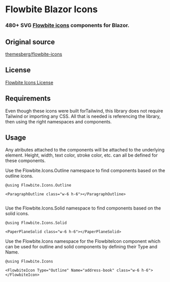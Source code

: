 # Flowbite Blazor Icons


### 480+ SVG [Flowbite icons](https://github.com/themesberg/flowbite-icons) components for Blazor. 



## Original source

[themesberg/flowbite-icons](https://github.com/themesberg/flowbite-icons)

## License



[Flowbite Icons License](https://github.com/themesberg/flowbite-icons/blob/main/LICENSE)


## Requirements

Even though these icons were built forTailwind, this library does not require Tailwind or importing any CSS. All that is needed is referencing the library, then using the right namespaces and components. 

## Usage 

Any atributes attached to the components will be attached to the underlying element. Height, width, text color, stroke color, etc. can all be defined for these components.

Use the Flowbite.Icons.Outline namespace to find components based on the outline icons.

```razor
@using Flowbite.Icons.Outline
     
<ParagraphOutline class="w-6 h-6"></ParagraphOutline>
               
```

Use the Flowbite.Icons.Solid namespace to find components based on the solid icons.

```razor
@using Flowbite.Icons.Solid 

<PaperPlaneSolid class="w-6 h-6"></PaperPlaneSolid>

```

Use the Flowbite.Icons namespace for the FlowbiteIcon component which can be used for outline and solid components by defining their Type and Name.

```razor
@using Flowbite.Icons

<FlowbiteIcon Type="Outline" Name="address-book" class="w-6 h-6"></FlowbiteIcon>

```